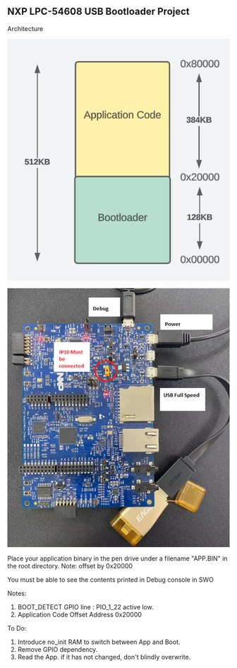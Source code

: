 ## NXP LPC-54608 USB Bootloader Project

Architecture 

![Memory Architecture](img/memory.png)

![Connection](img/connection.png)

Place your application binary in the pen drive under a filename "APP.BIN" in the root directory. Note: offset by 0x20000

You must be able to see the contents printed in Debug console in SWO

Notes:
1. BOOT_DETECT GPIO line : PIO_1_22 active low. 
2. Application Code Offset Address 0x20000
   
To Do:
1. Introduce no_init RAM to switch between App and Boot.
2. Remove GPIO dependency.
3. Read the App. if it has not changed, don't blindly overwrite.


